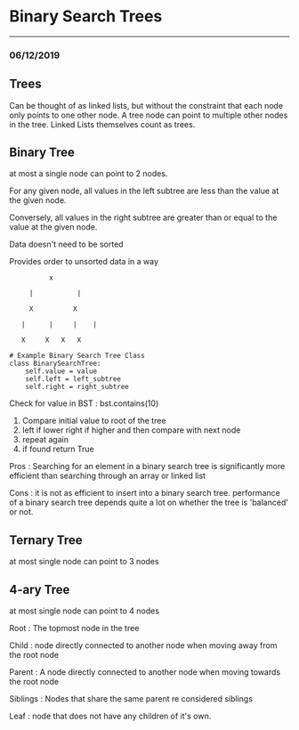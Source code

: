 # Binary Search Trees

---

### 06/12/2019

## Trees

Can be thought of as linked lists, but without the constraint that each node only points to one other node. A tree node can point to multiple other nodes in the tree. Linked Lists themselves count as trees.

## Binary Tree

at most a single node can point to 2 nodes.

For any given node, all values in the left subtree are less than the value at the given node.

Conversely, all values in the right subtree are greater than or equal to the value at the given node.

Data doesn't need to be sorted

Provides order to unsorted data in a way

              x

         |           |

         X          X

       |      |     |    |

       X     X   X   X

    # Example Binary Search Tree Class
    class BinarySearchTree:
        self.value = value
        self.left = left_subtree
        self.right = right_subtree

Check for value in BST : bst.contains(10)

1. Compare initial value to root of the tree
2. left if lower right if higher and then compare with next node
3. repeat again
4. if found return True

Pros : Searching for an element in a binary search tree is significantly more efficient than searching through an array or linked list

Cons : it is not as efficient to insert into a binary search tree.  performance of a binary search tree depends quite a lot on whether the tree is 'balanced' or not. 

## Ternary Tree

at most single node can point to 3 nodes

## 4-ary Tree

at most single node can point to 4 nodes

Root : The topmost node in the tree

Child : node directly connected to another node when moving away from the root node

Parent : A node directly connected to another node when moving towards the root node

Siblings : Nodes that share the same parent re considered siblings

Leaf : node that does not have any children of it's own.